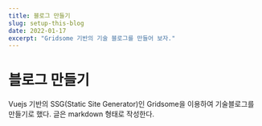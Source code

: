 ```yaml
---
title: 블로그 만들기
slug: setup-this-blog
date: 2022-01-17
excerpt: "Gridsome 기반의 기술 블로그를 만들어 보자."
---
```


# 블로그 만들기

Vuejs 기반의 SSG(Static Site Generator)인 Gridsome을 이용하여 기술블로그를 만들기로 했다. 글은 markdown 형태로 작성한다.
